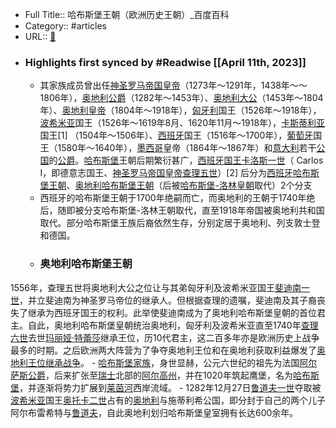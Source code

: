 - Full Title:: 哈布斯堡王朝（欧洲历史王朝）_百度百科
- Category:: #articles
- URL:: [🔗](https://baike.baidu.com/item/%E5%93%88%E5%B8%83%E6%96%AF%E5%A0%A1%E7%8E%8B%E6%9C%9D/436058?fromModule=lemma_inlink)
- ### Highlights first synced by #Readwise [[April 11th, 2023]]
    - 其家族成员曾出任[神圣罗马帝国皇帝](/item/%E7%A5%9E%E5%9C%A3%E7%BD%97%E9%A9%AC%E5%B8%9D%E5%9B%BD%E7%9A%87%E5%B8%9D?fromModule=lemma_inlink)（1273年～1291年，1438年～～1806年），[奥地利](/item/%E5%A5%A5%E5%9C%B0%E5%88%A9/149221?fromModule=lemma_inlink)[公爵](/item/%E5%85%AC%E7%88%B5/53962?fromModule=lemma_inlink)（1282年～1453年）、[奥地利大公](/item/%E5%A5%A5%E5%9C%B0%E5%88%A9%E5%A4%A7%E5%85%AC?fromModule=lemma_inlink)（1453年～1804年）、[奥地利皇帝](/item/%E5%A5%A5%E5%9C%B0%E5%88%A9%E7%9A%87%E5%B8%9D?fromModule=lemma_inlink)（1804年～1918年），[匈牙利](/item/%E5%8C%88%E7%89%99%E5%88%A9?fromModule=lemma_inlink)国王（1526年～1918年），[波希米亚](/item/%E6%B3%A2%E5%B8%8C%E7%B1%B3%E4%BA%9A/51059?fromModule=lemma_inlink)国王（1526年～1619年8月、1620年11月～1918年），[卡斯蒂利亚](/item/%E5%8D%A1%E6%96%AF%E8%92%82%E5%88%A9%E4%BA%9A/131693?fromModule=lemma_inlink)国王[1]
（1504年～1506年）、[西班牙](/item/%E8%A5%BF%E7%8F%AD%E7%89%99/148941?fromModule=lemma_inlink)国王（1516年～1700年），[葡萄牙](/item/%E8%91%A1%E8%90%84%E7%89%99?fromModule=lemma_inlink)国王（1580年～1640年），[墨西哥](/item/%E5%A2%A8%E8%A5%BF%E5%93%A5/255798?fromModule=lemma_inlink)皇帝（1864年～1867年）和[意大利](/item/%E6%84%8F%E5%A4%A7%E5%88%A9/148336?fromModule=lemma_inlink)若干[公国](/item/%E5%85%AC%E5%9B%BD/10111002?fromModule=lemma_inlink)的[公爵](/item/%E5%85%AC%E7%88%B5/53962?fromModule=lemma_inlink)。[哈布斯堡](/item/%E5%93%88%E5%B8%83%E6%96%AF%E5%A0%A1?fromModule=lemma_inlink)王朝后期繁衍甚广，[西班牙国王卡洛斯一世](/item/%E8%A5%BF%E7%8F%AD%E7%89%99%E5%9B%BD%E7%8E%8B%E5%8D%A1%E6%B4%9B%E6%96%AF%E4%B8%80%E4%B8%96/5183408?fromModule=lemma_inlink)（ Carlos I，即德意志国王、[神圣罗马帝国皇帝](/item/%E7%A5%9E%E5%9C%A3%E7%BD%97%E9%A9%AC%E5%B8%9D%E5%9B%BD%E7%9A%87%E5%B8%9D?fromModule=lemma_inlink)[查理五世](/item/%E6%9F%A5%E7%90%86%E4%BA%94%E4%B8%96/9588590?fromModule=lemma_inlink)）[2]
后分为[西班牙哈布斯堡王朝](/item/%E8%A5%BF%E7%8F%AD%E7%89%99%E5%93%88%E5%B8%83%E6%96%AF%E5%A0%A1%E7%8E%8B%E6%9C%9D?fromModule=lemma_inlink)、[奥地利哈布斯堡王朝](/item/%E5%A5%A5%E5%9C%B0%E5%88%A9%E5%93%88%E5%B8%83%E6%96%AF%E5%A0%A1%E7%8E%8B%E6%9C%9D/17578299?fromModule=lemma_inlink)（后被[哈布斯堡-洛林皇朝](/item/%E5%93%88%E5%B8%83%E6%96%AF%E5%A0%A1-%E6%B4%9B%E6%9E%97%E7%9A%87%E6%9C%9D?fromModule=lemma_inlink)取代）2个分支
    - 西班牙的哈布斯堡王朝于1700年绝嗣而亡，而奥地利的王朝于1740年绝后，随即被分支哈布斯堡-洛林王朝取代，直至1918年帝国被奥地利共和国取代。部分哈布斯堡王族后裔依然生存，分别定居于奥地利、列支敦士登和德国。
    - ### 奥地利哈布斯堡王朝



1556年，查理五世将奥地利大公之位让与其弟匈牙利及波希米亚国王[斐迪南一世](/item/%E6%96%90%E8%BF%AA%E5%8D%97%E4%B8%80%E4%B8%96/9816646?fromModule=lemma_inlink)，并立斐迪南为神圣罗马帝位的继承人。但根据查理的遗嘱，斐迪南及其子裔丧失了继承为西班牙国王的权利。此举使斐迪南成为了奥地利哈布斯堡皇朝的首位君主。自此，奥地利哈布斯堡皇朝统治奥地利，匈牙利及波希米亚直至1740年[查理六世](/item/%E6%9F%A5%E7%90%86%E5%85%AD%E4%B8%96/25273?fromModule=lemma_inlink)去世[玛丽娅·特蕾莎](/item/%E7%8E%9B%E4%B8%BD%E5%A8%85%C2%B7%E7%89%B9%E8%95%BE%E8%8E%8E/1347688?fromModule=lemma_inlink)继承王位，历10代君主，这二百多年亦是欧洲历史上战争最多的时期。之后欧洲两大阵营为了争夺奥地利王位和在奥地利获取利益爆发了[奥地利王位继承战争](/item/%E5%A5%A5%E5%9C%B0%E5%88%A9%E7%8E%8B%E4%BD%8D%E7%BB%A7%E6%89%BF%E6%88%98%E4%BA%89?fromModule=lemma_inlink)。
    - [哈布斯堡家族](/item/%E5%93%88%E5%B8%83%E6%96%AF%E5%A0%A1%E5%AE%B6%E6%97%8F?fromModule=lemma_inlink)，身世显赫，公元六世纪的祖先为法国[阿尔萨斯](/item/%E9%98%BF%E5%B0%94%E8%90%A8%E6%96%AF/26031?fromModule=lemma_inlink)[公爵](/item/%E5%85%AC%E7%88%B5/53962?fromModule=lemma_inlink)，后来扩张至[瑞士](/item/%E7%91%9E%E5%A3%AB?fromModule=lemma_inlink)北部的[阿尔高州](/item/%E9%98%BF%E5%B0%94%E9%AB%98%E5%B7%9E?fromModule=lemma_inlink)，并在1020年筑起鹰堡，名为[哈布斯堡](/item/%E5%93%88%E5%B8%83%E6%96%AF%E5%A0%A1?fromModule=lemma_inlink)，并逐渐将势力扩展到[莱茵河](/item/%E8%8E%B1%E8%8C%B5%E6%B2%B3?fromModule=lemma_inlink)西岸流域。
    - 1282年12月27日[鲁道夫一世](/item/%E9%B2%81%E9%81%93%E5%A4%AB%E4%B8%80%E4%B8%96/26076?fromModule=lemma_inlink)夺取被[波希米亚](/item/%E6%B3%A2%E5%B8%8C%E7%B1%B3%E4%BA%9A?fromModule=lemma_inlink)国王[奥托卡二世](/item/%E5%A5%A5%E6%89%98%E5%8D%A1%E4%BA%8C%E4%B8%96?fromModule=lemma_inlink)占有的[奥地利](/item/%E5%A5%A5%E5%9C%B0%E5%88%A9?fromModule=lemma_inlink)与施蒂利希公国，即分封于自己的两个儿子阿尔布雷希特与[鲁道夫](/item/%E9%B2%81%E9%81%93%E5%A4%AB/15213?fromModule=lemma_inlink)，自此奥地利划归哈布斯堡皇室拥有长达600余年。
